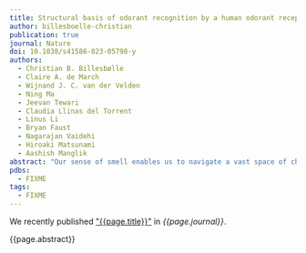 ```yaml
---
title: Structural basis of odorant recognition by a human odorant receptor
author: billesboelle-christian
publication: true
journal: Nature
doi: 10.1038/s41586-023-05798-y
authors:
  - Christian B. Billesbølle
  - Claire A. de March
  - Wijnand J. C. van der Velden
  - Ning Ma
  - Jeevan Tewari
  - Claudia Llinas del Torrent
  - Linus Li
  - Bryan Faust
  - Nagarajan Vaidehi
  - Hiroaki Matsunami
  - Aashish Manglik
abstract: "Our sense of smell enables us to navigate a vast space of chemically diverse odour molecules. This task is accomplished by the combinatorial activation of approximately 400 odorant G protein-coupled receptors encoded in the human genome. How odorants are recognized by odorant receptors remains unclear. Here we provide mechanistic insight into how an odorant binds to a human odorant receptor. Using cryo-electron microscopy, we determined the structure of the active human odorant receptor OR51E2 bound to the fatty acid propionate. Propionate is bound within an occluded pocket in OR51E2 and makes specific contacts critical to receptor activation. Mutation of the odorant-binding pocket in OR51E2 alters the recognition spectrum for fatty acids of varying chain length, suggesting that odorant selectivity is controlled by tight packing interactions between an odorant and an odorant receptor. Molecular dynamics simulations demonstrate that propionate-induced conformational changes in extracellular loop 3 activate OR51E2. Together, our studies provide a high-resolution view of chemical recognition of an odorant by a vertebrate odorant receptor, providing insight into how this large family of G protein-coupled receptors enables our olfactory sense."
pdbs:
  - FIXME
tags:
  - FIXME
---
```


We recently published ["{{page.title}}"](https://doi.org/{{page.doi}}) in *{{page.journal}}*.

{{page.abstract}}
